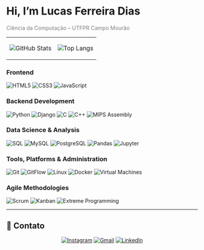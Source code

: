 # Hi, I’m Lucas Ferreira Dias

<span style="color:gray;">Ciência da Computação – UTFPR Campo Mourão</span>

<div align="center">

<table>
<tr>
<td>

![GitHub Stats](https://github-readme-stats.vercel.app/api?username=eq-lucas&show_icons=true&theme=dark&hide_border=true&title_color=D9D9D9&icon_color=FFFFFF&text_color=B0B0B0&bg_color=1F2022)

</td>
<td>

![Top Langs](https://github-readme-stats.vercel.app/api/top-langs/?username=eq-lucas&layout=compact&theme=dark&hide_border=true&title_color=D9D9D9&icon_color=FFFFFF&text_color=B0B0B0&bg_color=1F2022)

</td>
</tr>
</table>

</div>

### Frontend
<div align="left">
  <img src="https://img.shields.io/badge/HTML5-E34F26?style=for-the-badge&logo=html5&logoColor=white" alt="HTML5"/>
  <img src="https://img.shields.io/badge/CSS3-1572B6?style=for-the-badge&logo=css3&logoColor=white" alt="CSS3"/>
  <img src="https://img.shields.io/badge/JavaScript-F7DF1E?style=for-the-badge&logo=javascript&logoColor=black" alt="JavaScript"/>
</div>

### Backend Development
<div align="left">
  <img src="https://img.shields.io/badge/Python-3776AB?style=for-the-badge&logo=python&logoColor=white" alt="Python"/>
  <img src="https://img.shields.io/badge/Django-092E20?style=for-the-badge&logo=django&logoColor=white" alt="Django"/>
  <img src="https://img.shields.io/badge/C-00599C?style=for-the-badge&logo=c&logoColor=white" alt="C"/>
  <img src="https://img.shields.io/badge/C++-00599C?style=for-the-badge&logo=c%2B%2B&logoColor=white" alt="C++"/>
  <img src="https://img.shields.io/badge/MIPS_Assembly-592C88?style=for-the-badge" alt="MIPS Assembly"/>
</div>

### Data Science & Analysis
<div align="left">
  <img src="https://img.shields.io/badge/SQL-025E8C?style=for-the-badge&logo=Azure+SQL+Database&logoColor=white" alt="SQL"/>
  <img src="https://img.shields.io/badge/MySQL-4479A1?style=for-the-badge&logo=mysql&logoColor=white" alt="MySQL"/>
  <img src="https://img.shields.io/badge/PostgreSQL-336791?style=for-the-badge&logo=postgresql&logoColor=white" alt="PostgreSQL"/>
  <img src="https://img.shields.io/badge/Pandas-150458?style=for-the-badge&logo=pandas&logoColor=white" alt="Pandas"/>
  <img src="https://img.shields.io/badge/Jupyter-F37626?style=for-the-badge&logo=Jupyter&logoColor=white" alt="Jupyter"/>
</div>

### Tools, Platforms & Administration
<div align="left">
  <img src="https://img.shields.io/badge/Git-F05032?style=for-the-badge&logo=git&logoColor=white" alt="Git"/>
  <img src="https://img.shields.io/badge/GitFlow-F78D3A?style=for-the-badge&logo=git&logoColor=white" alt="GitFlow"/>
  <img src="https://img.shields.io/badge/Linux-FCC624?style=for-the-badge&logo=linux&logoColor=black" alt="Linux"/>
  <img src="https://img.shields.io/badge/Docker-2496ED?style=for-the-badge&logo=docker&logoColor=white" alt="Docker"/>
  <img src="https://img.shields.io/badge/Virtual_Machines-183A61?style=for-the-badge&logo=virtualbox&logoColor=white" alt="Virtual Machines"/>
</div>

### Agile Methodologies
<div align="left">
  <img src="https://img.shields.io/badge/Scrum-0093D1?style=for-the-badge&logo=Azure+DevOps&logoColor=white" alt="Scrum"/>
  <img src="https://img.shields.io/badge/Kanban-4B9FC5?style=for-the-badge&logo=Trello&logoColor=white" alt="Kanban"/>
  <img src="https://img.shields.io/badge/XP-006600?style=for-the-badge" alt="Extreme Programming"/>
</div>

---

## 🔗 Contato
<div align="center">
  <a href="https://instagram.com/eq_lucas/" target="_blank"><img src="https://img.shields.io/badge/Instagram-E4405F?style=for-the-badge&logo=instagram&logoColor=white" alt="Instagram"/></a>
  <a href="mailto:lucas11devc@gmail.com" target="_blank"><img src="https://img.shields.io/badge/Gmail-D14836?style=for-the-badge&logo=gmail&logoColor=white" alt="Gmail"/></a>
  <a href="https://www.linkedin.com/in/lucasferreiradias/" target="_blank"><img src="https://img.shields.io/badge/LinkedIn-0A66C2?style=for-the-badge&logo=linkedin&logoColor=white" alt="LinkedIn"/></a>
</div>
